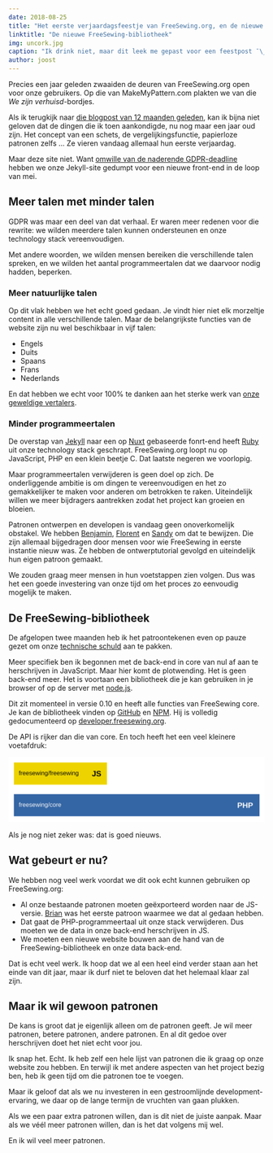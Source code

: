 ```yaml
---
date: 2018-08-25
title: "Het eerste verjaardagsfeestje van FreeSewing.org, en de nieuwe FreeSewing-bibliotheek"
linktitle: "De nieuwe FreeSewing-bibliotheek"
img: uncork.jpg
caption: "Ik drink niet, maar dit leek me gepast voor een feestpost ¯\_(ツ)_/¯"
author: joost
---
```


Precies een jaar geleden zwaaiden de deuren van FreeSewing.org open voor onze gebruikers. Op die van MakeMyPattern.com plakten we van die *We zijn verhuisd*-bordjes.

Als ik terugkijk naar [die blogpost van 12 maanden geleden](/blog/open-for-business), kan ik bijna niet geloven dat de dingen die ik toen aankondigde, nu nog maar een jaar oud zijn. Het concept van een schets, de vergelijkingsfunctie, papierloze patronen zelfs ... Ze vieren vandaag allemaal hun eerste verjaardag.

Maar deze site niet. Want [omwille van de naderende GDPR-deadline](/blog/gdpr-plan) hebben we onze Jekyll-site gedumpt voor een nieuwe front-end in de loop van mei.

## Meer talen met minder talen

GDPR was maar een deel van dat verhaal. Er waren meer redenen voor die rewrite: we wilden meerdere talen kunnen ondersteunen en onze technology stack vereenvoudigen.

Met andere woorden, we wilden mensen bereiken die verschillende talen spreken, en we wilden het aantal programmeertalen dat we daarvoor nodig hadden, beperken.

### Meer natuurlijke talen

Op dit vlak hebben we het echt goed gedaan. Je vindt hier niet elk morzeltje content in alle verschillende talen. Maar de belangrijkste functies van de website zijn nu wel beschikbaar in vijf talen:

 - Engels
 - Duits
 - Spaans
 - Frans
 - Nederlands

En dat hebben we echt voor 100% te danken aan het sterke werk van [onze geweldige vertalers](/i18n/).

### Minder programmeertalen

De overstap van [Jekyll](https://jekyllrb.com/) naar een op [Nuxt](https://nuxtjs.org/) gebaseerde fonrt-end heeft [Ruby](https://www.ruby-lang.org/) uit onze technology stack geschrapt. FreeSewing.org loopt nu op JavaScript, PHP en een klein beetje C. Dat laatste negeren we voorlopig.

Maar programmeertalen verwijderen is geen doel op zich. De onderliggende ambitie is om dingen te vereenvoudigen en het zo gemakkelijker te maken voor anderen om betrokken te raken. Uiteindelijk willen we meer bijdragers aantrekken zodat het project kan groeien en bloeien.

Patronen ontwerpen en developen is vandaag geen onoverkomelijk obstakel. We hebben [Benjamin](/patterns/benjamin), [Florent](/patterns/florent) en [Sandy](/patterns/sandy) om dat te bewijzen. Die zijn allemaal bijgedragen door mensen voor wie FreeSewing in eerste instantie nieuw was. Ze hebben de ontwerptutorial gevolgd en uiteindelijk hun eigen patroon gemaakt.

We zouden graag meer mensen in hun voetstappen zien volgen. Dus was het een goede investering van onze tijd om het proces zo eenvoudig mogelijk te maken.

## De FreeSewing-bibliotheek

De afgelopen twee maanden heb ik het patroontekenen even op pauze gezet om onze [technische schuld](https://en.wikipedia.org/wiki/Technical_debt) aan te pakken.

Meer specifiek ben ik begonnen met de back-end in core van nul af aan te herschrijven in JavaScript. Maar hier komt de plotwending. Het is geen back-end meer. Het is voortaan een bibliotheek die je kan gebruiken in je browser of op de server met [node.js](https://nodejs.org/).

Dit zit momenteel in versie 0.10 en heeft alle functies van FreeSewing core. Je kan de bibliotheek vinden op [GitHub](https://github.com/freesewing/freesewing) en [NPM](https://www.npmjs.com/package/freesewing). Hij is volledig gedocumenteerd op [developer.freesewing.org](https://developer.freesewing.org/).

De API is rijker dan die van core. En toch heeft het een veel kleinere voetafdruk:

![Vergelijking van de code tussen de nieuwe bibliotheek en (relevante delen van) de FreeSewing-core](corevsfreesewing.svg)

Als je nog niet zeker was: dat is goed nieuws.

## Wat gebeurt er nu?

We hebben nog veel werk voordat we dit ook echt kunnen gebruiken op FreeSewing.org:


 - Al onze bestaande patronen moeten geëxporteerd worden naar de JS-versie. [Brian](https://github.com/freesewing/brian) was het eerste patroon waarmee we dat al gedaan hebben.
 - Dat gaat de PHP-programmeertaal uit onze stack verwijderen. Dus moeten we de data in onze back-end herschrijven in JS.
 - We moeten een nieuwe website bouwen aan de hand van de FreeSewing-bibliotheek en onze data back-end.

Dat is echt veel werk. Ik hoop dat we al een heel eind verder staan aan het einde van dit jaar, maar ik durf niet te beloven dat het helemaal klaar zal zijn.

## Maar ik wil gewoon patronen

De kans is groot dat je eigenlijk alleen om de patronen geeft. Je wil meer patronen, betere patronen, andere patronen. En al dit gedoe over herschrijven doet het niet echt voor jou.

Ik snap het. Echt. Ik heb zelf een hele lijst van patronen die ik graag op onze website zou hebben. En terwijl ik met andere aspecten van het project bezig ben, heb ik geen tijd om die patronen toe te voegen.

Maar ik geloof dat als we nu investeren in een gestroomlijnde development-ervaring, we daar op de lange termijn de vruchten van gaan plukken.

Als we een paar extra patronen willen, dan is dit niet de juiste aanpak. Maar als we véél meer patronen willen, dan is het dat volgens mij wel.

En ik wil veel meer patronen.
